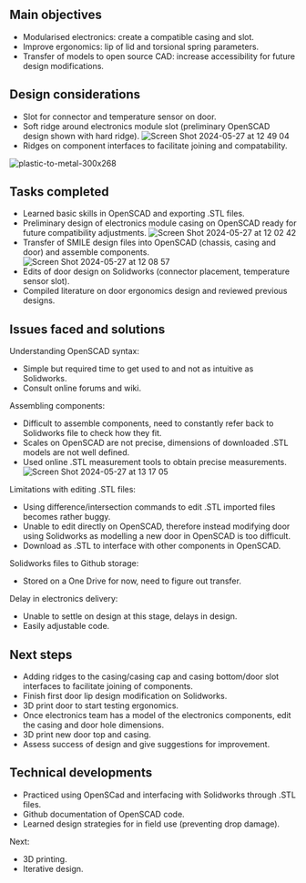 ## Main objectives
- Modularised electronics: create a compatible casing and slot.
- Improve ergonomics: lip of lid and torsional spring parameters.
- Transfer of models to open source CAD: increase accessibility for future design modifications.

## Design considerations
- Slot for connector and temperature sensor on door.
- Soft ridge around electronics module slot (preliminary OpenSCAD design shown with hard ridge).
![Screen Shot 2024-05-27 at 12 49 04](https://github.com/Technology-for-the-Poorest-Billion/2024-ideabatic-beam/assets/98922660/230af53f-4ea0-40a9-ad0e-0e69329a3fb9)
- Ridges on component interfaces to facilitate joining and compatability.

  
![plastic-to-metal-300x268](https://github.com/Technology-for-the-Poorest-Billion/2024-ideabatic-beam/assets/98922660/fa2993a0-f6a4-4fce-9b40-bad383336df5)

## Tasks completed
- Learned basic skills in OpenSCAD and exporting .STL files.
- Preliminary design of electronics module casing on OpenSCAD ready for future compatibility adjustments.
![Screen Shot 2024-05-27 at 12 02 42](https://github.com/Technology-for-the-Poorest-Billion/2024-ideabatic-beam/assets/98922660/e13515fc-5577-4896-a343-caf2d73fa6c8)
- Transfer of SMILE design files into OpenSCAD (chassis, casing and door) and assemble components.
![Screen Shot 2024-05-27 at 12 08 57](https://github.com/Technology-for-the-Poorest-Billion/2024-ideabatic-beam/assets/98922660/0c5be530-7ee1-4a42-ad3c-5d66ba3289ef)
- Edits of door design on Solidworks (connector placement, temperature sensor slot).
- Compiled literature on door ergonomics design and reviewed previous designs.

## Issues faced and solutions
Understanding OpenSCAD syntax:
- Simple but required time to get used to and not as intuitive as Solidworks.
- Consult online forums and wiki.

Assembling components:
- Difficult to assemble components, need to constantly refer back to Solidworks file to check how they fit.
- Scales on OpenSCAD are not precise, dimensions of downloaded .STL models are not well defined.
- Used online .STL measurement tools to obtain precise measurements.
![Screen Shot 2024-05-27 at 13 17 05](https://github.com/Technology-for-the-Poorest-Billion/2024-ideabatic-beam/assets/98922660/6fac668d-58c6-40d3-876e-c00197562814)

Limitations with editing .STL files:
- Using difference/intersection commands to edit .STL imported files becomes rather buggy.
- Unable to edit directly on OpenSCAD, therefore instead modifying door using Solidworks as modelling a new door in OpenSCAD is too difficult.
- Download as .STL to interface with other components in OpenSCAD.

Solidworks files to Github storage:
- Stored on a One Drive for now, need to figure out transfer.

Delay in electronics delivery:
- Unable to settle on design at this stage, delays in design.
- Easily adjustable code.

## Next steps
- Adding ridges to the casing/casing cap and casing bottom/door slot interfaces to facilitate joining of components.
- Finish first door lip design modification on Solidworks.
- 3D print door to start testing ergonomics.
- Once electronics team has a model of the electronics components, edit the casing and door hole dimensions.
- 3D print new door top and casing.
- Assess success of design and give suggestions for improvement.

## Technical developments
- Practiced using OpenSCad and interfacing with Solidworks through .STL files.
- Github documentation of OpenSCAD code.
- Learned design strategies for in field use (preventing drop damage).

Next:
- 3D printing.
- Iterative design.
